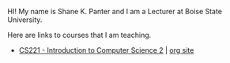 HI! My name is Shane K. Panter and I am a Lecturer at Boise State University.

Here are links to courses that I am teaching.

- [CS221 - Introduction to Computer Science 2](https://shanep-cs2.github.io/) | [org site](https://github.com/shanep-cs2)
